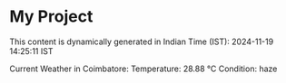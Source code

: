 # My Project

This content is dynamically generated in Indian Time (IST): 2024-11-19 14:25:11 IST


Current Weather in Coimbatore:
Temperature: 28.88 °C
Condition: haze
